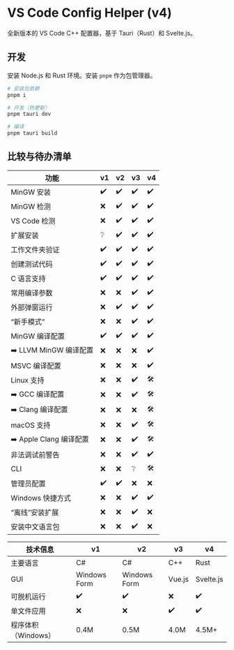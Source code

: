 # VS Code Config Helper (v4)

全新版本的 VS Code C++ 配置器，基于 Tauri（Rust）和 Svelte.js。

## 开发

安装 Node.js 和 Rust 环境。安装 `pnpm` 作为包管理器。

```sh
# 安装包依赖
pnpm i

# 开发（热更新）
pnpm tauri dev

# 编译
pnpm tauri build
```

## 比较与待办清单

| 功能                   | v1  | v2  | v3  | v4  |
| ---------------------- | --- | --- | --- | --- |
| MinGW 安装             | ✔️   | ✔️   | ✔️   | ✔️   |
| MinGW 检测             | ❌   | ✔️   | ✔️   | ✔️   |
| VS Code 检测           | ❌   | ✔️   | ✔️   | ✔️   |
| 扩展安装               | ❔   | ✔️   | ✔️   | ✔️   |
| 工作文件夹验证         | ✔️   | ✔️   | ✔️   | ✔️   |
| 创建测试代码           | ✔️   | ✔️   | ✔️   | ✔️   |
| C 语言支持             | ✔️   | ✔️   | ✔️   | ✔️   |
| 常用编译参数           | ❌   | ❌   | ✔️   | ✔️   |
| 外部弹窗运行           | ❌   | ✔️   | ✔️   | ✔️   |
| “新手模式”             | ❌   | ❌   | ✔️   | ✔️   |
| MinGW 编译配置         | ✔️   | ✔️   | ✔️   | ✔️   |
| ➡️ LLVM MinGW 编译配置  | ❌   | ❌   | ❌   | ✔️   |
| MSVC 编译配置          | ❌   | ❌   | ❌   | ✔️   |
| Linux 支持             | ❌   | ❌   | ✔️   | 🛠️   |
| ➡️ GCC 编译配置         | ❌   | ❌   | ✔️   | 🛠️   |
| ➡️ Clang 编译配置       | ❌   | ❌   | ❌   | 🛠️   |
| macOS 支持             | ❌   | ❌   | ✔️   | 🛠️   |
| ➡️ Apple Clang 编译配置 | ❌   | ❌   | ✔️   | 🛠️   |
| 非法调试前警告         | ❌   | ❌   | ✔️   | ✔️   |
| CLI                    | ❌   | ❌   | ❔   | 🛠️   |
| 管理员配置             | ✔️   | ✔️   | ❌   | ❌   |
| Windows 快捷方式       | ❌   | ❌   | ✔️   | ✔️   |
| “离线”安装扩展         | ❌   | ❌   | ✔️   | ❌   |
| 安装中文语言包         | ❌   | ❌   | ✔️   | ❌   |

| 技术信息             | v1           | v2           | v3     | v4        |
| -------------------- | ------------ | ------------ | ------ | --------- |
| 主要语言             | C#           | C#           | C++    | Rust      |
| GUI                  | Windows Form | Windows Form | Vue.js | Svelte.js |
| 可脱机运行           | ✔️            | ✔️            | ❌      | ✔️         |
| 单文件应用           | ❌            | ❌            | ✔️      | ✔️         |
| 程序体积 （Windows） | 0.4M         | 0.5M         | 4.0M   | 4.5M+     |
